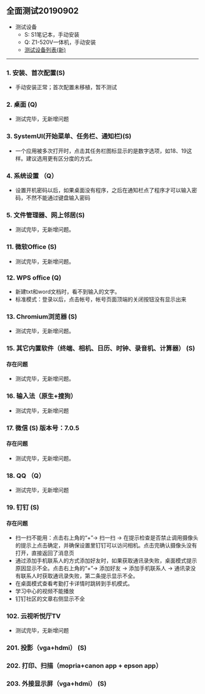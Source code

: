 ## 全面测试20190902
- 测试设备
   - S: S1笔记本，手动安装
   - Q: Z1-520V一体机，手动安装
   - [测试设备列表(新)](https://github.com/openthos/app-testing-results/blob/master/list/%E6%B5%8B%E8%AF%95%E8%AE%BE%E5%A4%87%E5%88%97%E8%A1%A8%E6%96%B0.md)

***

### 1. 安装、首次配置(S)

- 手动安装正常；首次配置未移植，暂不测试

### 2. 桌面 (Q)
- 测试完毕，无新增问题

### 3. SystemUI(开始菜单、任务栏、通知栏)(S)

- 一个应用被多次打开时，点击其任务栏图标显示的是数字选项，如18、19这样。建议选用更有区分度的方式。

### 4. 系统设置 （Q）
- 设置开机密码以后，如果桌面没有程序，之后在通知栏点了程序才可以输入密码，不然不能通过键盘输入密码

### 5. 文件管理器、网上邻居(S)

- 测试完毕，无新增问题。

### 11. 微软Office (S)
- 测试完毕，无新增问题。

### 12. WPS office (Q)
- 新建txt和word文档时，看不到输入的文字。
- 标准模式：登录以后，点击帐号，帐号页面顶端的关闭按钮没有显示出来

### 13. Chromium浏览器 (S)
- 测试完毕，无新增问题。

### 15. 其它内置软件（终端、相机、日历、时钟、录音机、计算器） (S)
#### 存在问题
- 测试完毕，无新增问题。

### 16. 输入法（原生+搜狗）
- 测试完毕，无新增问题

### 17. 微信 (S) 版本号：7.0.5
#### 存在问题
- 测试完毕，无新增问题。

### 18. QQ （Q）
- 测试完毕，无新增问题

### 19. 钉钉 (S)
#### 存在问题
- 扫一扫不能用：点击右上角的“+”→ 扫一扫 → 在提示检查是否禁止调用摄像头的提示上点击确定，并确保设置里钉钉可以访问相机。点击完确认摄像头没有打开，直接返回了消息页
- 通过添加手机联系人的方式添加好友时，如果获取通讯录失败，桌面模式提示原因显示不全。点击右上角的“+”→ 添加好友 → 添加手机联系人 → 通讯录没有联系人时获取通讯录失败，第二条提示显示不全。
- 在桌面模式查看考勤打卡详情时跳转到手机模式。
- 学习中心的视频不能播放
- 钉钉社区的文章右侧显示不全

### 102. 云视听悦厅TV
- 测试完毕，无新增问题

### 201. 投影（vga+hdmi） (S)


### 202. 打印、扫描（mopria+canon app + epson app）


### 203. 外接显示屏（vga+hdmi） (S)

